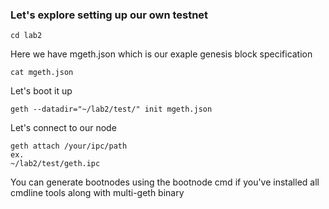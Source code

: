 ### Let's explore setting up our own testnet
```
cd lab2 
```
Here we have mgeth.json which is  our exaple genesis block specification
```
cat mgeth.json
```
Let's boot it up
```
geth --datadir="~/lab2/test/" init mgeth.json
```
Let's connect to our node
```
geth attach /your/ipc/path
ex.
~/lab2/test/geth.ipc
```
You can generate bootnodes using the bootnode cmd
if you've installed all cmdline tools along with multi-geth binary

